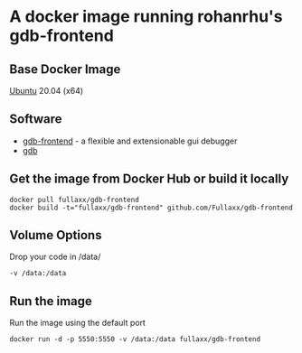 # A docker image running rohanrhu's gdb-frontend

## Base Docker Image
[Ubuntu](https://hub.docker.com/_/ubuntu) 20.04 (x64)

## Software
* [gdb-frontend](https://github.com/rohanrhu/gdb-frontend) - a flexible and extensionable gui debugger
* [gdb](https://www.sourceware.org/gdb/)

## Get the image from Docker Hub or build it locally
```
docker pull fullaxx/gdb-frontend
docker build -t="fullaxx/gdb-frontend" github.com/Fullaxx/gdb-frontend
```

## Volume Options
Drop your code in /data/
```
-v /data:/data
```

## Run the image
Run the image using the default port
```
docker run -d -p 5550:5550 -v /data:/data fullaxx/gdb-frontend
```